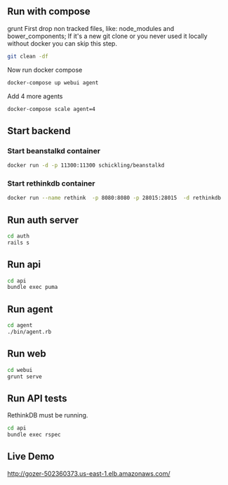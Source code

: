 ## Run with compose

grunt First drop non tracked files, like: node_modules and bower_components; If it's a new git clone or you never used it locally without docker you can skip this step.

```bash
git clean -df
```
Now run docker compose

```bash
docker-compose up webui agent
```

Add 4 more agents

```bash
docker-compose scale agent=4
```

## Start backend

### Start beanstalkd container
```bash
docker run -d -p 11300:11300 schickling/beanstalkd
```

### Start rethinkdb container
```bash
docker run --name rethink  -p 8080:8080 -p 28015:28015  -d rethinkdb
```

## Run auth server
```bash
cd auth
rails s
```

## Run api
```bash
cd api
bundle exec puma
```

## Run agent
```bash
cd agent
./bin/agent.rb
```

## Run web
```bash
cd webui
grunt serve
```

## Run API tests

RethinkDB must be running.

```bash
cd api
bundle exec rspec
```

## Live Demo

http://gozer-502360373.us-east-1.elb.amazonaws.com/
